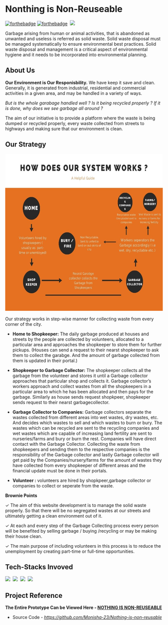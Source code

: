 <img src ="" height ="290">

# Nonthing is Non-Reuseable
[![forthebadge](https://forthebadge.com/images/badges/built-by-developers.svg)](https://forthebadge.com)  [![forthebadge](https://forthebadge.com/images/badges/built-with-love.svg)](https://forthebadge.com)&nbsp;&nbsp;<img src = "https://img.shields.io/static/v1?label=Solid waste&message=Management&color=green" height="30">

Garbage arising from human or animal activities, that is abandoned as unwanted and useless is referred as solid waste. Solid waste disposal must be managed systematically to ensure environmental best practices. Solid 
waste disposal and management is a critical aspect of environmental hygiene and it needs to 
be incorporated into environmental planning.

## About Us

**Our Environment is Our Responisbility.** We have keep it save and clean. Generally, it is generated from industrial, residential and commercial 
activities in a given area, and may be handled in a variety of ways.

*But is the whole garabage handled well ? Is it being recycled properly ? If it is done, why does we see garbage all around ?* 


The aim of our initiative is to provide a platform where the waste is being dumped or recycled properly, every waste collected from streets to highways and making sure that our environment is clean.


## Our Strategy

<img src="https://github.com/Monisha-23/Nothing-is-non-reusable/blob/main/strategy%20flowchart.jpg" height="500">

Our strategy works in step-wise manner for collecting waste from every corner of the city.

* **Home to Shopkeeper:** The daily garbage produced at houses and streets by the 
people are collected by volunteers, allocated to a particular area and approaches the 
shopkeeper to store them for further pickups. (Houses can send a request to their nearst shopkeeper to ask them to collect the garabge. And the amount of garbage collected from them is updated in their portal.)

* **Shopkeeper to Garbage Collector:** The shopkeeper collects all the garbage from 
the volunteer and stores it until a Garbage collector approaches that particular shop and collects it. Garbage collector’s workers approach and collect wastes from all the shopkeepers in a particular 
area to which he has been allocated and then pays for the garbage. Similarly as house sends request shopkpeer, shopkeeper sends request to their nearst garbagecollector.

* **Garbage Collector to Companies:** Garbage collectors separate the wastes collected 
from different areas into wet wastes, dry wastes, etc. And decides which wastes to sell and which 
wastes to burn or bury. The wastes which can be recycled are sent to the recycling companies and 
wet wastes which are capable of increasing land fertility are sent to nurseries/farms and bury or 
burn the rest. Companies will have direct contact with the Garbage Collector. Collecting the waste 
from shopkeepers and sending them to the respective companies is the responsibility of the 
Garbage collector and lastly Garbage collector will get paid by the Companies/nursery/farms for 
the amount of wastes they have collected from every shopkeeper of different areas and the financial 
update must be done in their portals.

* **Volunteer :** volunteers are hired by shopkpeer,garbage collector or companies to collect or seperate from the waste.

**Brownie Points**

✓ The aim of this website development is to manage the solid waste properly. So that there 
will be no segregated wastes at our streets and ultimately getting a clean environment out 
of it.

✓ At each and every step of the Garbage Collecting process every person will be benefited by 
selling garbage / buying /recycling or may be making their house clean.

✓ The main purpose of including volunteers in this process is to reduce the unemployment by 
creating part-time or full-time opportunities.
 
## Tech-Stacks Invoved

<img src = "https://img.shields.io/badge/-HTML-yellow?style=for-the-badge&logo=HTML5" height = "40">&nbsp;&nbsp;<img src = "https://img.shields.io/badge/-CSS-blue?style=for-the-badge&logo=CSS3" height = "40">&nbsp;&nbsp;<img src = "https://img.shields.io/badge/-BOOTSTRAP-orange?style=for-the-badge&logo=Bootstrap" height = "40">&nbsp;&nbsp;<img src = "https://img.shields.io/badge/-DJANGO-green?style=for-the-badge&logo=DJANGO" height = "40">

## Project Reference

<b>The Entire Prototype Can be Viewed Here - <a href='https://nothing-is-non-reusable.herokuapp.com/' >NOTHING IS NON-REUSEABLE</a></b>
* Source Code - *https://github.com/Monisha-23/Nothing-is-non-reusable*

